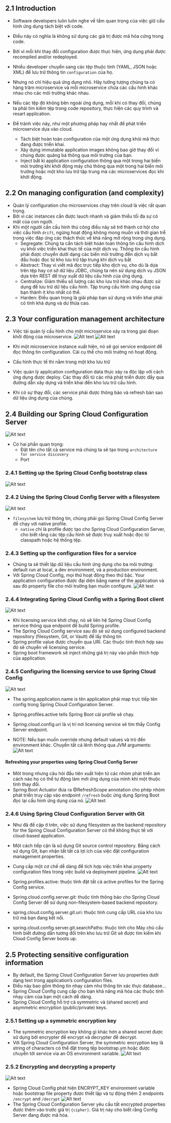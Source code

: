 ## 2.1 Introduction

- Software developers luôn luôn nghe về tầm quan trọng của việc giữ cấu hình ứng dụng tách biệt với code.
- Điều này có nghĩa là không sử dụng các giá trị được mã hóa cứng trong code.
- Bởi vì mỗi khi thay đổi configuration được thực hiện, ứng dụng phải được recompiled and/or redeployed.
- Nhiều developer chuyển sang các tệp thuộc tính (YAML, JSON hoặc XML) để lưu trữ thông tin `configuration` của họ.
- Nhưng nó chỉ hiệu quả ứng dụng nhỏ. Hãy tưởng tượng chúng ta có hàng trăm microservice và mỗi microservice chứa các
  cấu hình khác nhau cho các môi trường khác nhau.
- Nếu các tệp đó không bên ngoài ứng dụng, mỗi khi có thay đổi, chúng ta phải tìm kiếm tệp trong code repository, thực
  hiện các quy trình và resart application.
- Để tránh việc này, như một phương pháp hay nhất để phát triển microservice dựa vào cloud.

    - Tách biệt hoàn toàn configuration của một ứng dụng khỏi mã thực đang được triển khai.
    - Xây dựng immutable application images không bao giờ thay đổi vì chúng được quảng bá thông qua môi trường của bạn.
    - Inject bất kì application configuration thông qua một trong hai biến môi trường khi khởi động máy chủ thông qua
      một trong hai biến môi trường hoặc một kho lưu trữ tập trung mà các microservices đọc khi khởi động.

## 2.2 On managing configuration (and complexity)

- Quản lý configuration cho microservices chạy trên cloud là việc rất quan trọng.
- Bời vì các instances cần được lauch nhanh và giảm thiểu tối đa sự có mặt của con người.
- Khi một người cần cấu hình thủ công điều này sẽ trở thành cơ hội cho việc cấu hình `drift`, ngừng hoạt động không mong
  muốn và thời gian trễ trong việc đáp ứng các thách thức về khả năng mở rộng trong ứng dụng.
    - Segregate: Chúng ta cần tách biệt hoàn toàn thông tin cấu hình dịch vụ khỏi việc triển khai thực tế của một dịch
      vụ. Thông tin cấu hình phải được chuyển dưới dạng các biến môi trường đến dịch vụ bắt đầu hoặc đọc từ kho lưu trữ
      tập trung khi dịch vụ bắt
    - Abstract: Thay vì viết mã đọc trực tiếp kho dịch vụ, cho dù là dựa trên tệp hay cơ sở dữ liệu JDBC, chúng ta nên
      sử dụng dịch vụ JSON dựa trên REST để truy xuất dữ liệu cấu hình của ứng dụng.
    - Centralize: Giảm thiểu số lượng các kho lưu trữ khác nhau được sử dụng để lưu trữ dữ liệu cấu hình. Tập trung cấu
      hình ứng dụng của bạn thành ít kho nhất có thể.
    - Harden: Điều quan trọng là giải pháp bạn sử dụng và triển khai phải có tính khả dụng và dư thừa cao.

## 2.3 Your configuration management architecture

- Việc tải quản lý cấu hình cho một microservice xảy ra trong giai đoạn khởi động của microservice.
  ![Alt text](Image/Figure2.1-MicroserviceStartUps.png?raw=true "Title")
  ![Alt text](Image/Figure2.2-ConfigurationManagement.png?raw=true "Title")

- Khi một microservice instance xuất hiện, nó sẽ gọi service endpoint để đọc thông tin configuration. Cái cụ thể cho môi
  trường nó hoạt động.
- Cấu hình thực tế thì nằm trong một kho lưu trữ
- Việc quản lý application configuration data thực xảy ra độc lập với cách ứng dụng được deploy. Các thay đổi từ các nhà
  phát triển được đẩy qua đường dẫn xây dựng và triển khai đến kho lưu trữ cấu hình.
- Khi có sự thạy đổi, các service phải được thông báo và refresh bản sao dữ liệu ứng dụng của chúng.

## 2.4 Building our Spring Cloud Configuration Server

![Alt text](Image/Figture5.2-CreatingOurBootrap.png?raw=true "Title")

- Có hai phần quan trọng:
    - Đặt tên cho tất cả service mà chúng ta sẽ tạo trong `architecture for service discovery`
    - Port

### 2.4.1 Setting up the Spring Cloud Config bootstrap class

![Alt text](Image/Figure5.3-SetingUp.png?raw=true "Title")

### 2.4.2 Using the Spring Cloud Config Server with a filesystem

![Alt text](Image/Figure5.4-FileSystem.png?raw=true "Title")

- `filesystem` lưu trữ thông tin, chúng phải gọi Spring Cloud Config Server để chạy với native profile.
    - `native` chỉ là profile được tạo cho Spring Cloud Configuration Server, cho biết rằng các tệp cấu hình sẽ được
      truy xuất hoặc đọc từ classpath hoặc hệ thống tệp.

### 2.4.3 Setting up the configuration files for a service

- Chúng ta sẽ thiết lập dữ liệu cấu hình ứng dụng cho ba môi trường: default run at local, a dev environment, và a
  production environment.
- Với Spring Cloud Config, mọi thứ hoạt động theo thứ bậc. Your application configuration được đại diện bằng name of the
  application và sau đó property file cho môi trường bạn muốn configure.
  ![Alt text](Image/Figure5.5-SpringCloudConfigExposesEnvironment-specificProperties.png?raw=true "Title")

### 2.4.4 Integrating Spring Cloud Config with a Spring Boot client

![Alt text](Image/Figure5.8-RetrievingConfiguration.png?raw=true "Title")

- Khi licensing service khởi chạy, nó sẽ liên hệ Spring Cloud Config service thông qua endpoint để build Spring profile.
- The Spring Cloud Config service sau đó sẽ sử dụng configured backend repository (filesystem, Git, or Vault) để lấy
  thông tin
- Spring profile value được chuyển qua URI. Các thuộc tính thích hợp sau đó sẽ chuyển về licensing service.
- Spring boot framework sẽ inject những giá trị này vào phần thích hợp của application.

### 2.4.5 Configuring the licensing service to use Spring Cloud Config

![Alt text](Image/Figure5.6-ConfiguringTheLicensingService.png?raw=true "Title")

- The spring.application.name is tên application phải map trực tiếp tên config trong Spring Cloud Configuration Server.
- Spring.profiles.active tells Spring Boot cái profile sẽ chạy.
- Spring.cloud.config.uri là vị trí nơi licensing service sẽ tìm thấy Config Server endpoint.

- NOTE: Nếu bạn muốn override nhưng default values và trỏ đến environment khác. Chuyển tất cả lênh thông qua JVM
  arguments:
  ![Alt text](Image/CodeJVMArguments.png?raw=true "Title")

#### Refreshing your properties using Spring Cloud Config Server

- Môt trong nhưng câu hỏi đầu tiên xuất hiện từ các nhóm phát triển àm cách nào họ có thể tự động làm mới ứng dụng của
  mình khi một thuộc tính thay đổi.
- Spring Boot Actuator đưa ra @RefreshScope annotation cho phép nhóm phát triển truy cập vào endpoint `/refresh` buộc
  ứng dụng Spring Boot đọc lại cấu hình ứng dụng của nó.
  ![Alt text](Image/Figure5.12-TheRefreshScopeAnnotation.png?raw=true "Title")

### 2.4.6 Using Spring Cloud Configuration Server with Git

- Như đã đề cập ở trên, việc sử dụng filesystem as the backend repository for the Spring Cloud Configuration Server có
  thể không thực tế với cloud-based application.
- Một cách tiếp cận là sử dụng Git source control repository. Bằng cách sử dụng Git, bạn nhận tất tất cả lợi ích của
  việc đặt configuration management properties.
- Cung cấp một cơ chế dễ dàng để tích hợp việc triển khai property configuration files trong việc build và deployment
  pipeline.
  ![Alt text](Image/Figure5.13-AddingGitSupportToTheSpringCloud.png?raw=true "Title")

- Spring.profiles.active: thuộc tính đặt tất cả active profiles for the Spring Config service.
- Spring.cloud.config.server.git: thuộc tính thông báo cho Spring Cloud Config Server để sử dụng non-filesystem-based
  backend repository.
- spring.cloud.config.server.git.uri: thuộc tính cung cấp URL của kho lưu trữ mà bạn đang kết nối.
- spring.cloud.config.server.git.searchPaths: thuộc tính cho Máy chủ cấu hình biết đường dẫn tương đối trên kho lưu trữ
  Git sẽ được tìm kiếm khi Cloud Config Server boots up.

## 2.5 Protecting sensitive configuration information

- By default, the Spring Cloud Configuration Server lưu properties dưới dạng text trong application’s configuration
  files.
- Điều này bao gồm thông tin nhạy cảm như thông tin xác thực database...
- Spring Cloud Config cung cấp cho bạn khả năng mã hóa các thuộc tính nhạy cảm của bạn một cách dễ dàng.
- Spring Cloud Config hỗ trợ cả symmetric và (shared secret) and asymmetric encryption (public/private) keys.

### 2.5.1 Setting up a symmetric encryption key

- The symmetric encryption key không gì khác hơn a shared secret được sử dụng bởi encrypter để encrypt và decrypter để
  decrypt.
- Với Spring Cloud Configuration Server, the symmetric encryption key là string of characters có thể đặt trong tệp
  bootstrap.ym hoặc được chuyển tới service via an OS environment variable.
  ![Alt text](Image/Figure5.15-SettingASymmetricKeyInTheBoostrap.png?raw=true "Title")

### 2.5.2 Encrypting and decrypting a property

![Alt text](Image/Figure5.13-Encrypting.png?raw=true "Title")

- Spring Cloud Config phát hiện ENCRYPT_KEY environment variable hoặc bootstrap file property được thiết lập và tự động
  thêm 2 endpoints `/encrypt` and `/decrypt`
  ![Alt text](Image/Figure5.16-AddingAnEncryptedValue.png?raw=true "Title")
- The Spring Cloud Configuration Server yêu cầu tất encrypted properties được thêm vào trước giá trị `{cipher}`. Giá trị
  này cho biết rằng Config Server đang được mã hóa.


